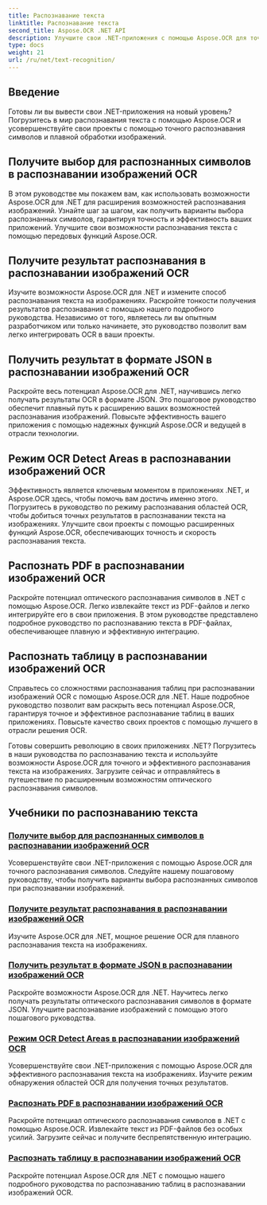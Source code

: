 ```yaml
---
title: Распознавание текста
linktitle: Распознавание текста
second_title: Aspose.OCR .NET API
description: Улучшите свои .NET-приложения с помощью Aspose.OCR для точного распознавания символов. Ознакомьтесь с учебными пособиями по получению вариантов, результатов и форматов JSON при распознавании изображений OCR.
type: docs
weight: 21
url: /ru/net/text-recognition/
---
```

## Введение

Готовы ли вы вывести свои .NET-приложения на новый уровень? Погрузитесь в мир распознавания текста с помощью Aspose.OCR и усовершенствуйте свои проекты с помощью точного распознавания символов и плавной обработки изображений.

## Получите выбор для распознанных символов в распознавании изображений OCR

В этом руководстве мы покажем вам, как использовать возможности Aspose.OCR для .NET для расширения возможностей распознавания изображений. Узнайте шаг за шагом, как получить варианты выбора распознанных символов, гарантируя точность и эффективность ваших приложений. Улучшите свои возможности распознавания текста с помощью передовых функций Aspose.OCR.

## Получите результат распознавания в распознавании изображений OCR

Изучите возможности Aspose.OCR для .NET и измените способ распознавания текста на изображениях. Раскройте тонкости получения результатов распознавания с помощью нашего подробного руководства. Независимо от того, являетесь ли вы опытным разработчиком или только начинаете, это руководство позволит вам легко интегрировать OCR в ваши проекты.

## Получить результат в формате JSON в распознавании изображений OCR

Раскройте весь потенциал Aspose.OCR для .NET, научившись легко получать результаты OCR в формате JSON. Это пошаговое руководство обеспечит плавный путь к расширению ваших возможностей распознавания изображений. Повысьте эффективность вашего приложения с помощью надежных функций Aspose.OCR и ведущей в отрасли технологии.

## Режим OCR Detect Areas в распознавании изображений OCR

Эффективность является ключевым моментом в приложениях .NET, и Aspose.OCR здесь, чтобы помочь вам достичь именно этого. Погрузитесь в руководство по режиму распознавания областей OCR, чтобы добиться точных результатов в распознавании текста на изображениях. Улучшите свои проекты с помощью расширенных функций Aspose.OCR, обеспечивающих точность и скорость распознавания текста.

## Распознать PDF в распознавании изображений OCR

Раскройте потенциал оптического распознавания символов в .NET с помощью Aspose.OCR. Легко извлекайте текст из PDF-файлов и легко интегрируйте его в свои приложения. В этом руководстве представлено подробное руководство по распознаванию текста в PDF-файлах, обеспечивающее плавную и эффективную интеграцию.

## Распознать таблицу в распознавании изображений OCR

Справьтесь со сложностями распознавания таблиц при распознавании изображений OCR с помощью Aspose.OCR для .NET. Наше подробное руководство позволит вам раскрыть весь потенциал Aspose.OCR, гарантируя точное и эффективное распознавание таблиц в ваших приложениях. Повысьте качество своих проектов с помощью лучшего в отрасли решения OCR.

Готовы совершить революцию в своих приложениях .NET? Погрузитесь в наши руководства по распознаванию текста и используйте возможности Aspose.OCR для точного и эффективного распознавания текста на изображениях. Загрузите сейчас и отправляйтесь в путешествие по расширенным возможностям оптического распознавания символов.
## Учебники по распознаванию текста
### [Получите выбор для распознанных символов в распознавании изображений OCR](./get-choices-for-recognized-characters/)
Усовершенствуйте свои .NET-приложения с помощью Aspose.OCR для точного распознавания символов. Следуйте нашему пошаговому руководству, чтобы получить варианты выбора распознанных символов при распознавании изображений.
### [Получите результат распознавания в распознавании изображений OCR](./get-recognition-result/)
Изучите Aspose.OCR для .NET, мощное решение OCR для плавного распознавания текста на изображениях.
### [Получить результат в формате JSON в распознавании изображений OCR](./get-result-as-json/)
Раскройте возможности Aspose.OCR для .NET. Научитесь легко получать результаты оптического распознавания символов в формате JSON. Улучшите распознавание изображений с помощью этого пошагового руководства.
### [Режим OCR Detect Areas в распознавании изображений OCR](./ocr-detect-areas-mode/)
Усовершенствуйте свои .NET-приложения с помощью Aspose.OCR для эффективного распознавания текста на изображениях. Изучите режим обнаружения областей OCR для получения точных результатов.
### [Распознать PDF в распознавании изображений OCR](./recognize-pdf/)
Раскройте потенциал оптического распознавания символов в .NET с помощью Aspose.OCR. Извлекайте текст из PDF-файлов без особых усилий. Загрузите сейчас и получите беспрепятственную интеграцию.
### [Распознать таблицу в распознавании изображений OCR](./recognize-table/)
Раскройте потенциал Aspose.OCR для .NET с помощью нашего подробного руководства по распознаванию таблиц в распознавании изображений OCR.